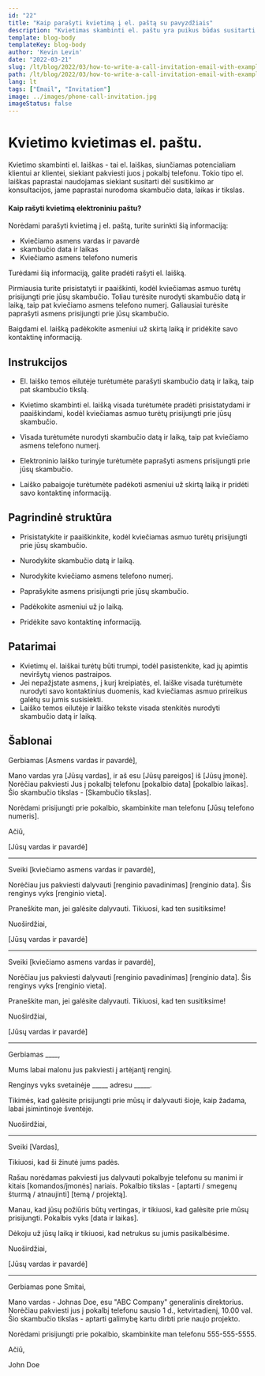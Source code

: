 ```yaml
---
id: "22"
title: "Kaip parašyti kvietimą į el. paštą su pavyzdžiais"
description: "Kvietimas skambinti el. paštu yra puikus būdas susitarti dėl susitikimo ar konsultacijos su potencialiu klientu ar užsakovu."
template: blog-body
templateKey: blog-body
author: 'Kevin Levin'
date: "2022-03-21"
slug: /lt/blog/2022/03/how-to-write-a-call-invitation-email-with-examples
path: /lt/blog/2022/03/how-to-write-a-call-invitation-email-with-examples
lang: lt
tags: ["Email", "Invitation"]
image: ../images/phone-call-invitation.jpg
imageStatus: false
---
```

# Kvietimo kvietimas el. paštu.


Kvietimo skambinti el. laiškas - tai el. laiškas, siunčiamas potencialiam klientui ar klientei, siekiant pakviesti juos į pokalbį telefonu. Tokio tipo el. laiškas paprastai naudojamas siekiant susitarti dėl susitikimo ar konsultacijos, jame paprastai nurodoma skambučio data, laikas ir tikslas.

#### Kaip rašyti kvietimą elektroniniu paštu?

Norėdami parašyti kvietimą į el. paštą, turite surinkti šią informaciją:

- Kviečiamo asmens vardas ir pavardė
- skambučio data ir laikas
- Kviečiamo asmens telefono numeris

Turėdami šią informaciją, galite pradėti rašyti el. laišką.

Pirmiausia turite prisistatyti ir paaiškinti, kodėl kviečiamas asmuo turėtų prisijungti prie jūsų skambučio. Toliau turėsite nurodyti skambučio datą ir laiką, taip pat kviečiamo asmens telefono numerį. Galiausiai turėsite paprašyti asmens prisijungti prie jūsų skambučio.

Baigdami el. laišką padėkokite asmeniui už skirtą laiką ir pridėkite savo kontaktinę informaciją.

## Instrukcijos

- El. laiško temos eilutėje turėtumėte parašyti skambučio datą ir laiką, taip pat skambučio tikslą.

- Kvietimo skambinti el. laišką visada turėtumėte pradėti prisistatydami ir paaiškindami, kodėl kviečiamas asmuo turėtų prisijungti prie jūsų skambučio.

- Visada turėtumėte nurodyti skambučio datą ir laiką, taip pat kviečiamo asmens telefono numerį.

- Elektroninio laiško turinyje turėtumėte paprašyti asmens prisijungti prie jūsų skambučio.

- Laiško pabaigoje turėtumėte padėkoti asmeniui už skirtą laiką ir pridėti savo kontaktinę informaciją.


## Pagrindinė struktūra

- Prisistatykite ir paaiškinkite, kodėl kviečiamas asmuo turėtų prisijungti prie jūsų skambučio.

- Nurodykite skambučio datą ir laiką.

- Nurodykite kviečiamo asmens telefono numerį.

- Paprašykite asmens prisijungti prie jūsų skambučio.

- Padėkokite asmeniui už jo laiką.

- Pridėkite savo kontaktinę informaciją.


## Patarimai

- Kvietimų el. laiškai turėtų būti trumpi, todėl pasistenkite, kad jų apimtis neviršytų vienos pastraipos.
- Jei nepažįstate asmens, į kurį kreipiatės, el. laiške visada turėtumėte nurodyti savo kontaktinius duomenis, kad kviečiamas asmuo prireikus galėtų su jumis susisiekti.
- Laiško temos eilutėje ir laiško tekste visada stenkitės nurodyti skambučio datą ir laiką.

## Šablonai

Gerbiamas [Asmens vardas ir pavardė],

Mano vardas yra [Jūsų vardas], ir aš esu [Jūsų pareigos] iš [Jūsų įmonė]. Norėčiau pakviesti Jus į pokalbį telefonu [pokalbio data] [pokalbio laikas]. Šio skambučio tikslas - [Skambučio tikslas].

Norėdami prisijungti prie pokalbio, skambinkite man telefonu [Jūsų telefono numeris].

Ačiū,

[Jūsų vardas ir pavardė]

---

Sveiki [kviečiamo asmens vardas ir pavardė],

Norėčiau jus pakviesti dalyvauti [renginio pavadinimas] [renginio data]. Šis renginys vyks [renginio vieta].

Praneškite man, jei galėsite dalyvauti. Tikiuosi, kad ten susitiksime!

Nuoširdžiai,

[Jūsų vardas ir pavardė]

---

Sveiki [kviečiamo asmens vardas ir pavardė],

Norėčiau jus pakviesti dalyvauti [renginio pavadinimas] [renginio data]. Šis renginys vyks [renginio vieta].

Praneškite man, jei galėsite dalyvauti. Tikiuosi, kad ten susitiksime!

Nuoširdžiai,

[Jūsų vardas ir pavardė]

---

Gerbiamas ____,

Mums labai malonu jus pakviesti į artėjantį renginį.

Renginys vyks svetainėje _____ adresu _____.

Tikimės, kad galėsite prisijungti prie mūsų ir dalyvauti šioje, kaip žadama, labai įsimintinoje šventėje.

Nuoširdžiai,

---

Sveiki [Vardas],

Tikiuosi, kad ši žinutė jums padės.

Rašau norėdamas pakviesti jus dalyvauti pokalbyje telefonu su manimi ir kitais [komandos/įmonės] nariais. Pokalbio tikslas - [aptarti / smegenų šturmą / atnaujinti] [temą / projektą].

Manau, kad jūsų požiūris būtų vertingas, ir tikiuosi, kad galėsite prie mūsų prisijungti. Pokalbis vyks [data ir laikas].

Dėkoju už jūsų laiką ir tikiuosi, kad netrukus su jumis pasikalbėsime.

Nuoširdžiai,

[Jūsų vardas ir pavardė]

---

Gerbiamas pone Smitai,

Mano vardas - Johnas Doe, esu "ABC Company" generalinis direktorius. Norėčiau pakviesti jus į pokalbį telefonu sausio 1 d., ketvirtadienį, 10.00 val. Šio skambučio tikslas - aptarti galimybę kartu dirbti prie naujo projekto.

Norėdami prisijungti prie pokalbio, skambinkite man telefonu 555-555-5555.

Ačiū,

John Doe
